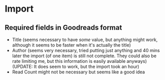 
# Import

## Required fields in Goodreads format
- Title (seems necessary to have _some_ value, but anything might work, although it seems to be faster when it's actually the title)
- Author (seems very necessary, tried putting just anything and 40 mins later the import (of one item) is still not complete. They could also be rate limiting me, but this information is easily available anyways) (UPDATE: It does seem to work, but the import took an hour)
- Read Count might not be necessary but seems like a good idea
